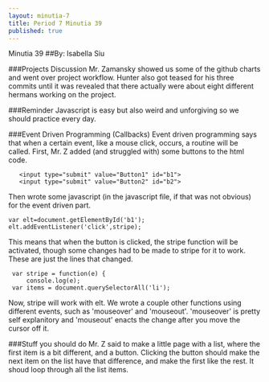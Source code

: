 ```yaml
---
layout: minutia-7
title: Period 7 Minutia 39
published: true
---
```


Minutia 39
##By: Isabella Siu

###Projects Discussion
Mr. Zamansky showed us some of the github charts and went over project workflow.
Hunter also got teased for his three commits until it was revealed that there
actually were about eight different hermans working on the project.

###Reminder
Javascript is easy but also weird and unforgiving so we should practice every
day.

###Event Driven Programming (Callbacks)
Event driven  programming says that when a certain event, like a mouse click, 
occurs, a routine will be called.
First, Mr. Z added (and struggled with) some buttons to the html code.

       <input type="submit" value="Button1" id="b1">
       <input type="submit" value="Button2" id="b2">

Then wrote some javascript (in the javascript file, if that was not obvious) for
the event driven part.

    var elt=document.getElementById('b1');
    elt.addEventListener('click',stripe);

This means that when the button is clicked, the stripe function will be
activated, though some changes had to be made to stripe for it to work.
These are just the lines that changed.

     var stripe = function(e) {
     	 console.log(e);
	 var items = document.querySelectorAll('li');

Now, stripe will work with elt.
We wrote a couple other functions using different events, such as 'mouseover'
and 'mouseout'.  'mouseover' is pretty self explanitory and 'mouseout' enacts
the change after you move the cursor off it.

###Stuff you should do
Mr. Z said to make a little page with a list, where the first item is a bit
different, and a button.  Clicking the button should make the next item on the
list have that difference, and make the first like the rest.  It shoud loop 
through all the list items.